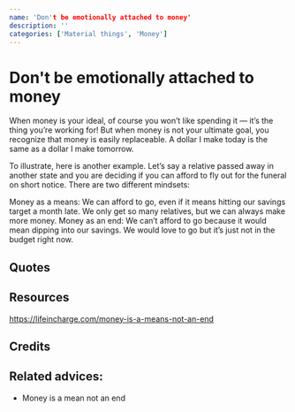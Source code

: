 ```yaml
---
name: 'Don't be emotionally attached to money'
description: ''
categories: ['Material things', 'Money']
---
```

# Don't be emotionally attached to money

When money is your ideal, of course you won’t like spending it — it’s the thing you’re working for!  But when money is not your ultimate goal, you recognize that money is easily replaceable.  A dollar I make today is the same as a dollar I make tomorrow.

To illustrate, here is another example.  Let’s say a relative passed away in another state and you are deciding if you can afford to fly out for the funeral on short notice.  There are two different mindsets:

Money as a means: We can afford to go, even if it means hitting our savings target a month late.  We only get so many relatives, but we can always make more money.
Money as an end: We can’t afford to go because it would mean dipping into our savings.  We would love to go but it’s just not in the budget right now.



## Quotes

## Resources
https://lifeincharge.com/money-is-a-means-not-an-end
## Credits

## Related advices:

- Money is a mean not an end

